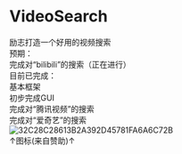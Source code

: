 ﻿# VideoSearch
励志打造一个好用的视频搜索  
预期：  
完成对“bilibili”的搜索（正在进行）  
目前已完成：  
基本框架    
初步完成GUI  
完成对“腾讯视频”的搜索  
完成对“爱奇艺”的搜索  
![32C28C28613B2A392D45781FA6A6C72B](https://user-images.githubusercontent.com/96916718/204264680-841d7f05-9170-4841-9a2f-d3c12f70bea0.jpg)  
↑图标(来自赞助)↑  
